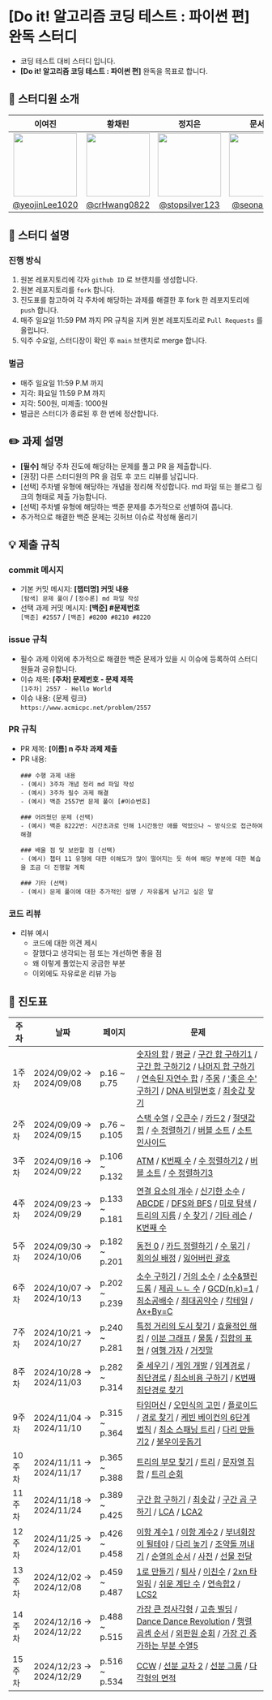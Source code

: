 # [Do it! 알고리즘 코딩 테스트 : 파이썬 편] 완독 스터디
- 코딩 테스트 대비 스터디 입니다.
- **[Do it! 알고리즘 코딩 테스트 : 파이썬 편]** 완독을 목표로 합니다.

## 👧 스터디원 소개

| 이여진 | 황채린 | 정지은 | 문서영 |
| :---: | :---: |:---:|:---:|
| <img src="https://avatars.githubusercontent.com/u/113425533?v=4" width="125" height="125"/> | <img src="https://avatars.githubusercontent.com/u/87927105?v=4" width="125" height="125"/> | <img src="https://avatars.githubusercontent.com/u/113423425?v=4" width="125" height="125"/> | <img src="https://avatars.githubusercontent.com/u/105192908?v=4" width="125" height="125"/> |
| [@yeojinLee1020](https://github.com/yeojinLee1020) | [@crHwang0822](https://github.com/crHwang0822) | [@stopsilver123](https://github.com/stopsilver123) | [@seona-moon](https://github.com/seona-moon) |



## 📝 스터디 설명

### 진행 방식
1. 원본 레포지토리에 각자 `github ID` 로 브랜치를 생성합니다.
2. 원본 레포지토리를 `fork` 합니다.
3. 진도표를 참고하여 각 주차에 해당하는 과제를 해결한 후 fork 한 레포지토리에 `push` 합니다.
4. 매주 일요일 11:59 PM 까지 PR 규칙을 지켜 원본 레포지토리로 `Pull Requests` 를 올립니다.
6. 익주 수요일, 스터디장이 확인 후 `main` 브랜치로 merge 합니다.

### 벌금
- 매주 일요일 11:59 P.M 까지
- 지각: 화요일 11:59 P.M 까지
- 지각: 500원, 미제출: 1000원
- 벌금은 스터디가 종료된 후 한 번에 정산합니다.

## ✏️ 과제 설명

-  **[필수]** 해당 주차 진도에 해당하는 문제를 풀고 PR 을 제출합니다.
-  [권장] 다른 스터디원의 PR 을 검토 후 코드 리뷰를 남깁니다.
-  [선택] 주차별 유형에 해당하는 개념을 정리해 작성합니다. md 파일 또는 블로그 링크의 형태로 제출 가능합니다.
-  [선택] 주차별 유형에 해당하는 백준 문제를 추가적으로 선별하여 풉니다. <br>
  - 추가적으로 해결한 백준 문제는 깃허브 이슈로 작성해 올리기

## 💡 제출 규칙

### commit 메시지
- 기본 커밋 메시지: **[챕터명] 커밋 내용** <br>
  `[탐색] 문제 풀이` / `[정수론] md 파일 작성`
- 선택 과제 커밋 메시지: **[백준] #문제번호** <br>
  `[백준] #2557` / `[백준] #8200 #8210 #8220`

### issue 규칙
- 필수 과제 이외에 추가적으로 해결한 백준 문제가 있을 시 이슈에 등록하여 스터디원들과 공유합니다.
- 이슈 제목: **[주차] 문제번호 - 문제 제목** <br>
  `[1주차] 2557 - Hello World`
- 이슈 내용: {문제 링크} <br>
  `https://www.acmicpc.net/problem/2557`

### PR 규칙
- PR 제목: **[이름] n 주차 과제 제출**
- PR 내용:
  ```
  ### 수행 과제 내용
  - (예시) 3주차 개념 정리 md 파일 작성
  - (예시) 3주차 필수 과제 해결
  - (예시) 백준 2557번 문제 풀이 [#이슈번호]
  
  ### 어려웠던 문제 (선택)
  - (예시) 백준 8222번: 시간초과로 인해 1시간동안 애를 먹었으나 ~ 방식으로 접근하여 해결
  
  ### 배울 점 및 보완할 점 (선택)
  - (예시) 챕터 11 유형에 대한 이해도가 많이 떨어지는 듯 하여 해당 부분에 대한 복습을 조금 더 진행할 계획 
  
  ### 기타 (선택)
  - (예시) 문제 풀이에 대한 추가적인 설명 / 자유롭게 남기고 싶은 말 
  ```

### 코드 리뷰
- 리뷰 예시
  - 코드에 대한 의견 제시
  - 잘했다고 생각되는 점 또는 개선하면 좋을 점
  - 왜 이렇게 풀었는지 궁금한 부분
  - 이외에도 자유로운 리뷰 가능

## 📆 진도표
| **주차** |**날짜**| **페이지**          | **문제**                                                                                                                                                                                                                                                                                                                                                                                                                                                                                                                 | 
| ---------|--------|---------------------|------------------------------------------------------------------------------------------------------------------------------------------------------------------------------------------------------------------------------------------------------------------------------------------------------------------------------------------------------------------------------------------------------------------------------------------------------------------------------------------------------------------------| 
| 1주차    | 2024/09/02 → 2024/09/08|p.16 ~ p.75  | [숫자의 합](https://www.acmicpc.net/problem/11720) / [평균](https://www.acmicpc.net/problem/1546) / [구간 합 구하기1](https://www.acmicpc.net/problem/11659) / [구간 합 구하기2](https://www.acmicpc.net/problem/11660) / [나머지 합 구하기](https://www.acmicpc.net/problem/10986) / [연속된 자연수 합](https://www.acmicpc.net/problem/2018) / [주몽](https://www.acmicpc.net/problem/1940) / ['좋은 수' 구하기](https://www.acmicpc.net/problem/1253) / [DNA 비밀번호](https://www.acmicpc.net/problem/12891) / [최솟값 찾기](https://www.acmicpc.net/problem/11003) | 
| 2주차    | 2024/09/09 → 2024/09/15|p.76 ~ p.105| [스택 수열](https://www.acmicpc.net/problem/1874) / [오큰수](https://www.acmicpc.net/problem/17298) / [카드2](https://www.acmicpc.net/problem/2164) / [절댓값 힙](https://www.acmicpc.net/problem/11286) / [수 정렬하기](https://www.acmicpc.net/problem/2750) / [버블 소트](https://www.acmicpc.net/problem/1377) / [소트인사이드](https://www.acmicpc.net/problem/1427)                                                                                                                                                                          |
| 3주차    | 2024/09/16 → 2024/09/22|p.106 ~ p.132| [ATM](https://www.acmicpc.net/problem/11399) / [K번째 수](https://www.acmicpc.net/problem/11004) / [수 정렬하기2](https://www.acmicpc.net/problem/2751) / [버블 소트](https://www.acmicpc.net/problem/1517) / [수 정렬하기3](https://www.acmicpc.net/problem/10989)                                                                                                                                                                                                                                                                     |
| 4주차    | 2024/09/23 → 2024/09/29|p.133 ~ p.181| [연결 요소의 개수](https://www.acmicpc.net/problem/11724) / [신기한 소수](https://www.acmicpc.net/problem/2023) / [ABCDE](https://www.acmicpc.net/problem/13023) / [DFS와 BFS](https://www.acmicpc.net/problem/1260) / [미로 탐색](https://www.acmicpc.net/problem/2178) / [트리의 지름](https://www.acmicpc.net/problem/1167) / [수 찾기](https://www.acmicpc.net/problem/1920) / [기타 레슨](https://www.acmicpc.net/problem/2343) / [K번째 수](https://www.acmicpc.net/problem/1300)                                                                |
| 5주차    | 2024/09/30 → 2024/10/06|p.182 ~ p.201| [동전 0](https://www.acmicpc.net/problem/11047) / [카드 정렬하기](https://www.acmicpc.net/problem/1715) / [수 묶기](https://www.acmicpc.net/problem/1744) / [회의실 배정](https://www.acmicpc.net/problem/1931) / [잃어버린 괄호](https://www.acmicpc.net/problem/1541)                                                                                                                                                                                                                                                                      |
| 6주차    | 2024/10/07 → 2024/10/13|p.202 ~ p.239| [소수 구하기](https://www.acmicpc.net/problem/1929) / [거의 소수](https://www.acmicpc.net/problem/1456) / [소수&팰린드롬](https://www.acmicpc.net/problem/1747) / [제곱 ㄴㄴ 수](https://www.acmicpc.net/problem/1016) / [GCD(n,k)=1](https://www.acmicpc.net/problem/4187) / [최소공배수](https://www.acmicpc.net/problem/1934) / [최대공약수](https://www.acmicpc.net/problem/1850) / [칵테일](https://www.acmicpc.net/problem/1033) / [Ax+By=C](https://www.acmicpc.net/problem/21568)                                                               |
| 7주차    | 2024/10/21 → 2024/10/27|p.240 ~ p.281| [특정 거리의 도시 찾기](https://www.acmicpc.net/problem/18352) / [효율적인 해킹](https://www.acmicpc.net/problem/1325) / [이분 그래프](https://www.acmicpc.net/problem/1707) / [물통](https://www.acmicpc.net/problem/2251) / [집합의 표현](https://www.acmicpc.net/problem/1717) / [여행 가자](https://www.acmicpc.net/problem/1976) / [거짓말](https://www.acmicpc.net/problem/1043)                                                                                                                                                                   |
| 8주차    | 2024/10/28 → 2024/11/03|p.282 ~ p.314 | [줄 세우기](https://www.acmicpc.net/problem/2252) / [게임 개발](https://www.acmicpc.net/problem/1516) / [임계경로](https://www.acmicpc.net/problem/1948) / [최단경로](https://www.acmicpc.net/problem/1753) / [최소비용 구하기](https://www.acmicpc.net/problem/1916) / [K번째 최단경로 찾기](https://www.acmicpc.net/problem/1854)                                                                                                                                                                                                                   |
| 9주차    | 2024/11/04 → 2024/11/10|p.315 ~ p.364| [타임머신](https://www.acmicpc.net/problem/11657) / [오민식의 고민](https://www.acmicpc.net/problem/1219) / [플로이드](https://www.acmicpc.net/problem/11404) / [경로 찾기](https://www.acmicpc.net/problem/11403) / [케빈 베이컨의 6단계 법칙](https://www.acmicpc.net/problem/1389) / [최소 스패닝 트리](https://www.acmicpc.net/problem/1197) / [다리 만들기2](https://www.acmicpc.net/problem/17472) / [불우이웃돕기](https://www.acmicpc.net/problem/1414)                                                                                                      | 
| 10주차   | 2024/11/11 → 2024/11/17|p.365 ~ p.388| [트리의 부모 찾기](https://www.acmicpc.net/problem/11725) / [트리](https://www.acmicpc.net/problem/1068) / [문자열 집합](https://www.acmicpc.net/problem/14425) / [트리 순회](https://www.acmicpc.net/problem/1991)                                                                                                                                                                                                                                                                                                                      |
| 11주차   | 2024/11/18 → 2024/11/24|p.389 ~ p.425| [구간 합 구하기](https://www.acmicpc.net/problem/2042) / [최솟값](https://www.acmicpc.net/problem/10868) / [구간 곱 구하기](https://www.acmicpc.net/problem/11505) / [LCA](https://www.acmicpc.net/problem/11437) / [LCA2](https://www.acmicpc.net/problem/11438)                                                                                                                                                                                                                                                                     |
| 12주차   | 2024/11/25 → 2024/12/01|p.426 ~ p.458| [이항 계수1](https://www.acmicpc.net/problem/11050) / [이항 계수2](https://www.acmicpc.net/problem/11051) / [부녀회장이 될테야](https://www.acmicpc.net/problem/2775) / [다리 놓기](https://www.acmicpc.net/problem/1010) / [조약돌 꺼내기](https://www.acmicpc.net/problem/13251) / [순열의 순서](https://www.acmicpc.net/problem/1722) / [사전](https://www.acmicpc.net/problem/1256) / [선물 전달](https://www.acmicpc.net/problem/1947)                                                                                                                 |
| 13주차   | 2024/12/02 → 2024/12/08|p.459 ~ p.487| [1로 만들기](https://www.acmicpc.net/problem/1463) / [퇴사](https://www.acmicpc.net/problem/14501) / [이친수](https://www.acmicpc.net/problem/2193) / [2xn 타일링](https://www.acmicpc.net/problem/11726) / [쉬운 계단 수](https://www.acmicpc.net/problem/10844) / [연속합2](https://www.acmicpc.net/problem/13398) / [LCS2](https://www.acmicpc.net/problem/9252)                                                                                                                                                                        |
| 14주차   | 2024/12/16 → 2024/12/22|p.488 ~ p.515| [가장 큰 정사각형](https://www.acmicpc.net/problem/1915) / [고층 빌딩](https://www.acmicpc.net/problem/1328) / [Dance Dance Revolution](https://www.acmicpc.net/problem/2342) / [행렬 곱셈 순서](https://www.acmicpc.net/problem/11049) / [외판원 순회](https://www.acmicpc.net/problem/2098) / [가장 긴 증가하는 부분 수열5](https://www.acmicpc.net/problem/14003)                                                                                                                                                                                    |
| 15주차   | 2024/12/23 → 2024/12/29|p.516 ~ p.534| [CCW](https://www.acmicpc.net/problem/11758) / [선분 교차 2](https://www.acmicpc.net/problem/17387) / [선분 그룹](https://www.acmicpc.net/problem/2162) / [다각형의 면적](https://www.acmicpc.net/problem/2166)                                                                                                                                                                                                                                                                                                                      |
